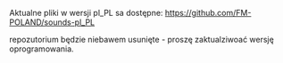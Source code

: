 

Aktualne pliki w wersji pl_PL sa dostępne: https://github.com/FM-POLAND/sounds-pl_PL

repozutorium będzie niebawem usunięte - proszę zaktualziwoać wersję oprogramowania.

